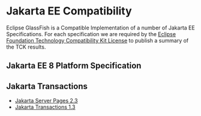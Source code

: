 # Jakarta EE Compatibility

Eclipse GlassFish is a Compatible Implementation of a number of Jakarta EE Specifications. For each specification we are required by the [Eclipse Foundation Technology Compatibility Kit License](https://www.eclipse.org/legal/tck.php) to publish a summary of the TCK results.

## Jakarta EE 8 Platform Specification

## Jakarta Transactions

* [Jakarta Server Pages 2.3](certifications/jakarta-pages/2.3/TCK-Results)
* [Jakarta Transactions 1.3](certifications/jakarta-transactions/1.3/TCK-Results)


